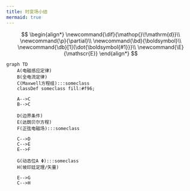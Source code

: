 ```yaml
---
title: 时变场小结
mermaid: true
---
```


<!--more-->

$$
\begin{align*}
\newcommand{\dif}{\mathop{}\!\mathrm{d}}\\
\newcommand{\p}{\partial}\\
\newcommand{\bd}{\boldsymbol}\\
\newcommand{\db}[1]{\dot{\boldsymbol{#1}}}\\
\newcommand{\E}{\mathscr{E}}
\end{align*}
$$

```mermaid
graph TD
    A(电磁感应定律)
    B(全电流定律)
    C(Maxwell方程组):::someclass
    classDef someclass fill:#f96;

    A-->C
    B-->C

    D(边界条件)
    E(达朗贝尔方程)
    F(正弦电磁场):::someclass

    C-->D
    C-->E
    E-->F

    G(动态位A Φ):::someclass
    H(坡印廷定理/矢量)

    E-->G
    C-->H
```